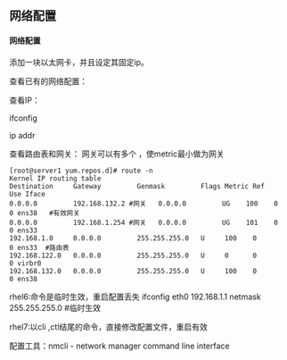 ## 网络配置

#### 网络配置

添加一块以太网卡，并且设定其固定ip。





查看已有的网络配置：

查看IP：

ifconfig 

ip addr

查看路由表和网关：  网关可以有多个 ，使metric最小做为网关

```
[root@server1 yum.repos.d]# route -n
Kernel IP routing table
Destination     Gateway         Genmask         Flags Metric Ref    Use Iface
0.0.0.0         192.168.132.2 #网关   0.0.0.0         UG    100    0        0 ens38   #有效网关
0.0.0.0         192.168.1.254 #网关   0.0.0.0         UG    101    0        0 ens33
192.168.1.0     0.0.0.0         255.255.255.0   U     100    0        0 ens33  #路由表
192.168.122.0   0.0.0.0         255.255.255.0   U     0      0        0 virbr0
192.168.132.0   0.0.0.0         255.255.255.0   U     100    0        0 ens38
```

rhel6:命令是临时生效，重启配置丢失  ifconfig eth0 192.168.1.1 netmask 255.255.255.0 #临时生效

rhel7:以cli ,ctl结尾的命令，直接修改配置文件，重启有效

配置工具：nmcli  - network manager command line interface 